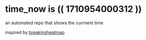 # time_now is (( 1710954000312 ))

an automated repo that shows the currnent time

inspired by [breakingheatmap](https://github.com/breakingheatmap/breakingheatmap)